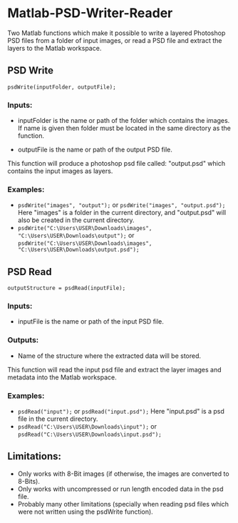 # Matlab-PSD-Writer-Reader
Two Matlab functions which make it possible to write a layered Photoshop PSD files from a folder of input images, or read a PSD file and extract the layers to the Matlab workspace.

## PSD Write

```psdWrite(inputFolder, outputFile);```

### Inputs:

- inputFolder is the name or path of the folder which contains the images. If name is given then folder must be located in the same directory as the function.

- outputFile is the name or path of the output PSD file.

This function will produce a photoshop psd file called: "output.psd" which contains the input images as layers.

### Examples: 
- `psdWrite("images", "output");` or `psdWrite("images", "output.psd");` Here "images" is a folder in the current directory, and "output.psd" will also be created in the current directory.
- `psdWrite("C:\Users\USER\Downloads\images", "C:\Users\USER\Downloads\output");` or `psdWrite("C:\Users\USER\Downloads\images", "C:\Users\USER\Downloads\output.psd");`

## PSD Read

```outputStructure = psdRead(inputFile);```

### Inputs:

- inputFile is the name or path of the input PSD file.

### Outputs:

- Name of the structure where the extracted data will be stored.

This function will read the input psd file and extract the layer images and metadata into the Matlab workspace.

### Examples: 
- `psdRead("input");` or `psdRead("input.psd");` Here "input.psd" is a psd file in the current directory.
- `psdRead("C:\Users\USER\Downloads\input");` or `psdRead("C:\Users\USER\Downloads\input.psd");`

## Limitations:
- Only works with 8-Bit images (if otherwise, the images are converted to 8-Bits).
- Only works with uncompressed or run length encoded data in the psd file.
- Probably many other limitations (specially when reading psd files which were not written using the psdWrite function).
